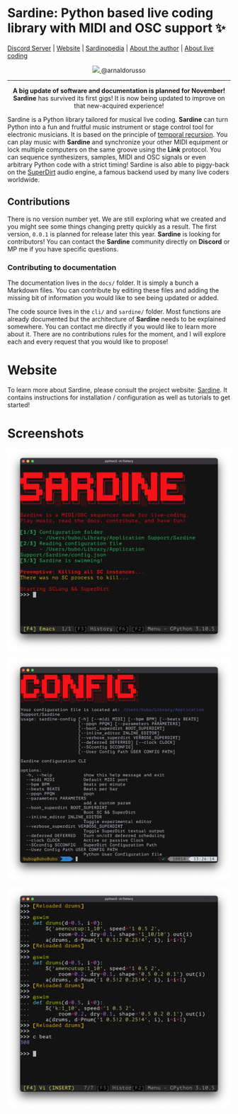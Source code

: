 # Sardine: Python based live coding library with MIDI and OSC support ✨
[Discord Server](https://discord.gg/aPgV7mSFZh) | [Website](https://sardine.raphaelforment.fr) | [Sardinopedia](https://sardine.raphaelforment.fr/sardinopedia) | [About the author](https://raphaelforment.fr) | [About live coding](https://toplap.org/)


<p align='center'>
<a href="https://github.com/bubobubobubobubo/sardine/graphs/contributors">
  <img src="https://contrib.rocks/image?repo=bubobubobubobubo/sardine" />
</a>
  @arnaldorusso
</p>

-----------

<p align="center">
   <b>A big update of software and documentation is planned for November!</b><br>
   <b>Sardine</b> has survived its first gigs! It is now being updated to improve on that new-acquired experience!
</p>

Sardine is a Python library tailored for musical live coding. **Sardine** can turn Python into a fun and fruitful music instrument or stage control tool for electronic musicians. It is based on the principle of [temporal recursion](http://extempore.moso.com.au/temporal_recursion.html). You can play music with **Sardine** and synchronize your other MIDI equipment or lock multiple computers on the same groove using the **Link** protocol. You can sequence synthesizers, samples, MIDI and OSC signals or even arbitrary Python code with a strict timing! Sardine is also able to piggy-back on the [SuperDirt](https://github.com/musikinformatik/SuperDirt) audio engine, a famous backend used by many live coders worldwide. 


## Contributions

There is no version number yet. We are still exploring what we created and you might see some things changing pretty quickly as a result. The first version, `0.0.1` is planned for release later this year. **Sardine** is looking for contributors! You can contact the **Sardine** community directly on **Discord** or MP me if you have specific questions.

### Contributing to documentation

The documentation lives in the `docs/` folder. It is simply a bunch a Markdown files. You can contribute by editing these files and adding the missing bit of information you would like to see being updated or added.

The code source lives in the `cli/` and `sardine/` folder. Most functions are already documented but the architecture of **Sardine** needs to be explained somewhere. You can contact me directly if you would like to learn more about it. There are no contributions rules for the moment, and I will explore each and every request that you would like to propose!

# Website

To learn more about Sardine, please consult the project website: [Sardine](https://sardine.raphaelforment.fr). It contains instructions for installation / configuration as well as tutorials to get started!

# Screenshots

![sardine-boot-screen](pictures/sardine_boot_screen.png)

![sardine-config-screen](pictures/sardine_config_screen.png)

![sardine-usage](pictures/sardine_usage.png)

